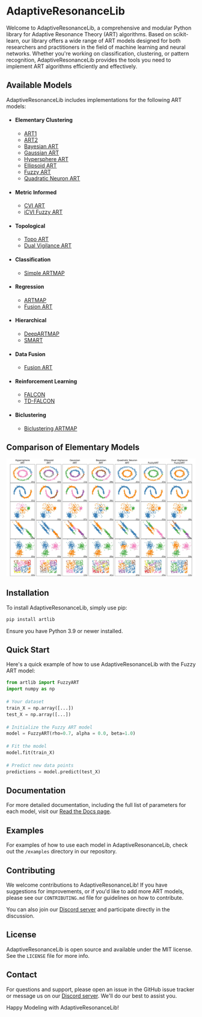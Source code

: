 
# AdaptiveResonanceLib

Welcome to AdaptiveResonanceLib, a comprehensive and modular Python library for Adaptive Resonance Theory (ART) algorithms. Based on scikit-learn, our library offers a wide range of ART models designed for both researchers and practitioners in the field of machine learning and neural networks. Whether you're working on classification, clustering, or pattern recognition, AdaptiveResonanceLib provides the tools you need to implement ART algorithms efficiently and effectively.

<!-- START available_models -->
## Available Models

AdaptiveResonanceLib includes implementations for the following ART models:

- #### Elementary Clustering
    - [ART1](https://adaptiveresonancelib.readthedocs.io/en/latest/artlib.html#artlib.ART1)
    - [ART2](https://adaptiveresonancelib.readthedocs.io/en/latest/artlib.html#artlib.ART2A)
    - [Bayesian ART](https://adaptiveresonancelib.readthedocs.io/en/latest/artlib.html#artlib.BayesianART)
    - [Gaussian ART](https://adaptiveresonancelib.readthedocs.io/en/latest/artlib.html#artlib.GaussianART)
    - [Hypersphere ART](https://adaptiveresonancelib.readthedocs.io/en/latest/artlib.html#artlib.HypersphereART)
    - [Ellipsoid ART](https://adaptiveresonancelib.readthedocs.io/en/latest/artlib.html#artlib.EllipsoidART)
    - [Fuzzy ART](https://adaptiveresonancelib.readthedocs.io/en/latest/artlib.html#artlib.FuzzyART)
    - [Quadratic Neuron ART](https://adaptiveresonancelib.readthedocs.io/en/latest/artlib.html#artlib.QuadraticNeuronART)
- #### Metric Informed 
    - [CVI ART](https://adaptiveresonancelib.readthedocs.io/en/latest/artlib.html#artlib.CVIART)
    - [iCVI Fuzzy ART](https://adaptiveresonancelib.readthedocs.io/en/latest/artlib.html#artlib.iCVIFuzzyART)
- #### Topological
    - [Topo ART](https://adaptiveresonancelib.readthedocs.io/en/latest/artlib.html#artlib.TopoART)
    - [Dual Vigilance ART](https://adaptiveresonancelib.readthedocs.io/en/latest/artlib.html#artlib.DualVigilanceART)
- #### Classification
    - [Simple ARTMAP](https://adaptiveresonancelib.readthedocs.io/en/latest/artlib.html#artlib.SimpleARTMAP)
- #### Regression
    - [ARTMAP](https://adaptiveresonancelib.readthedocs.io/en/latest/artlib.html#artlib.ARTMAP)
    - [Fusion ART](https://adaptiveresonancelib.readthedocs.io/en/latest/artlib.html#artlib.FusionART)
- #### Hierarchical
    - [DeepARTMAP](https://adaptiveresonancelib.readthedocs.io/en/latest/artlib.html#artlib.DeepARTMAP)
    - [SMART](https://adaptiveresonancelib.readthedocs.io/en/latest/artlib.html#artlib.SMART)
- #### Data Fusion
    - [Fusion ART](https://adaptiveresonancelib.readthedocs.io/en/latest/artlib.html#artlib.FusionART)
- #### Reinforcement Learning
    - [FALCON](https://adaptiveresonancelib.readthedocs.io/en/latest/artlib.html#artlib.FALCON)
    - [TD-FALCON](https://adaptiveresonancelib.readthedocs.io/en/latest/artlib.html#artlib.TD_FALCON)
- #### Biclustering
    - [Biclustering ARTMAP](https://adaptiveresonancelib.readthedocs.io/en/latest/artlib.biclustering.html#artlib.biclustering.BARTMAP.BARTMAP)
  
<!-- END available_models -->

<!-- START comparison_of_elementary_models -->
## Comparison of Elementary Models

[comment]: <> (![Comparison of Elementary Images]&#40;https://github.com/NiklasMelton/AdaptiveResonanceLib/raw/main/docs/_static/comparison_of_elementary_methods.jpg?raw=true"&#41;)
![Comparison of Elementary Images](https://github.com/NiklasMelton/AdaptiveResonanceLib/raw/main/img/comparison_of_elementary_methods.jpg?raw=true")
<!-- END comparison_of_elementary_models -->

<!-- START installation -->
## Installation

To install AdaptiveResonanceLib, simply use pip:

[comment]: <> (```bash)

[comment]: <> (pip install AdaptiveResonanceLib)

[comment]: <> (```)

```bash
pip install artlib
```

Ensure you have Python 3.9 or newer installed.
<!-- END installation -->

<!-- START quick-start -->
## Quick Start

Here's a quick example of how to use AdaptiveResonanceLib with the Fuzzy ART model:

```python
from artlib import FuzzyART
import numpy as np

# Your dataset
train_X = np.array([...])
test_X = np.array([...])

# Initialize the Fuzzy ART model
model = FuzzyART(rho=0.7, alpha = 0.0, beta=1.0)

# Fit the model
model.fit(train_X)

# Predict new data points
predictions = model.predict(test_X)
```

<!-- END quick-start -->

<!-- START documentation -->
## Documentation

For more detailed documentation, including the full list of parameters for each model, visit our [Read the Docs page](https://adaptiveresonancelib.readthedocs.io/en/latest/index.html).
<!-- END documentation -->

<!-- START examples -->
## Examples

For examples of how to use each model in AdaptiveResonanceLib, check out the `/examples` directory in our repository.
<!-- END examples -->

<!-- START contributing -->
## Contributing

We welcome contributions to AdaptiveResonanceLib! If you have suggestions for improvements, or if you'd like to add more ART models, please see our `CONTRIBUTING.md` file for guidelines on how to contribute.

You can also join our [Discord server](https://discord.gg/E465HBwEuN) and participate directly in the discussion.
<!-- END contributing -->

<!-- START license -->
## License

AdaptiveResonanceLib is open source and available under the MIT license. See the `LICENSE` file for more info.
<!-- END license -->

<!-- START contact -->
## Contact

For questions and support, please open an issue in the GitHub issue tracker or message us on our [Discord server](https://discord.gg/E465HBwEuN). We'll do our best to assist you.

Happy Modeling with AdaptiveResonanceLib!
<!-- END contact -->
